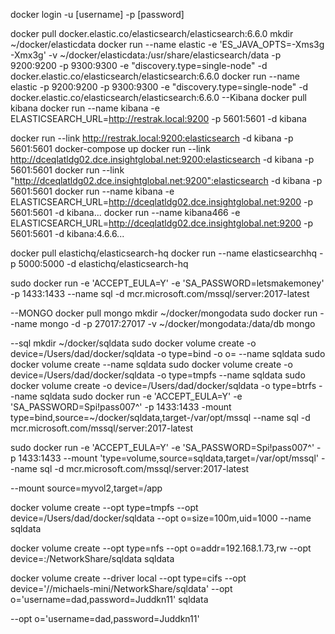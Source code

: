 docker login -u [username] -p [password]

docker pull docker.elastic.co/elasticsearch/elasticsearch:6.6.0
mkdir ~/docker/elasticdata
docker run --name elastic -e 'ES_JAVA_OPTS=-Xms3g -Xmx3g' -v ~/docker/elasticdata:/usr/share/elasticsearch/data -p 9200:9200 -p 9300:9300 -e "discovery.type=single-node" -d docker.elastic.co/elasticsearch/elasticsearch:6.6.0
docker run --name elastic  -p 9200:9200 -p 9300:9300 -e "discovery.type=single-node" -d docker.elastic.co/elasticsearch/elasticsearch:6.6.0
--Kibana
docker pull kibana
docker run --name kibana -e ELASTICSEARCH_URL=http://restrak.local:9200 -p 5601:5601 -d kibana


docker run --link http://restrak.local:9200:elasticsearch -d kibana -p 5601:5601
docker-compose up
docker run --link http://dceqlatldg02.dce.insightglobal.net:9200:elasticsearch -d kibana -p 5601:5601
docker run --link "http://dceqlatldg02.dce.insightglobal.net:9200":elasticsearch -d kibana -p 5601:5601
docker run --name kibana -e ELASTICSEARCH_URL=http://dceqlatldg02.dce.insightglobal.net:9200 -p 5601:5601 -d kibana...
docker run --name kibana466 -e ELASTICSEARCH_URL=http://dceqlatldg02.dce.insightglobal.net:9200 -p 5601:5601 -d kibana:4.6.6...

docker pull elastichq/elasticsearch-hq
docker run --name elasticsearchhq  -p 5000:5000 -d elastichq/elasticsearch-hq

sudo docker run -e 'ACCEPT_EULA=Y' -e 'SA_PASSWORD=letsmakemoney' -p 1433:1433 --name sql -d mcr.microsoft.com/mssql/server:2017-latest

--MONGO
docker pull mongo
mkdir ~/docker/mongodata
sudo docker run --name mongo -d -p 27017:27017 -v ~/docker/mongodata:/data/db mongo


--sql 
mkdir ~/docker/sqldata
sudo docker volume create -o device=/Users/dad/docker/sqldata -o type=bind -o o= --name sqldata
sudo docker volume create --name sqldata
sudo docker volume create -o device=/Users/dad/docker/sqldata -o type=tmpfs  --name sqldata
sudo docker volume create -o device=/Users/dad/docker/sqldata -o type=btrfs  --name sqldata
sudo docker run -e 'ACCEPT_EULA=Y' -e 'SA_PASSWORD=Spi!pass007^' -p 1433:1433  -mount type=bind,source=~/docker/sqldata,target-/var/opt/mssql --name sql -d mcr.microsoft.com/mssql/server:2017-latest



sudo docker run -e 'ACCEPT_EULA=Y' -e 'SA_PASSWORD=Spi!pass007^' -p 1433:1433 --mount 'type=volume,source=sqldata,target=/var/opt/mssql' --name sql -d mcr.microsoft.com/mssql/server:2017-latest


--mount source=myvol2,target=/app



docker volume create --opt type=tmpfs  --opt device=/Users/dad/docker/sqldata  --opt o=size=100m,uid=1000 --name sqldata


docker volume create --opt type=nfs --opt o=addr=192.168.1.73,rw  --opt device=:/NetworkShare/sqldata sqldata


docker volume create --driver local --opt type=cifs --opt device='//michaels-mini/NetworkShare/sqldata' --opt o='username=dad,password=Juddkn11' sqldata

--opt o='username=dad,password=Juddkn11'